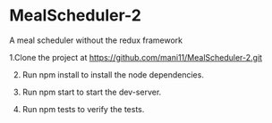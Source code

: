 # MealScheduler-2
A meal scheduler without the redux framework

1.Clone the project at https://github.com/mani11/MealScheduler-2.git

2. Run npm install to install the node dependencies.

3. Run npm start to start the dev-server.

4. Run npm tests to verify the tests.

